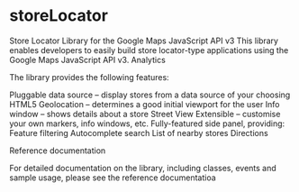 # storeLocator
Store Locator Library for the Google Maps JavaScript API v3
This library enables developers to easily build store locator-type applications using the Google Maps JavaScript API v3. Analytics

The library provides the following features:

Pluggable data source – display stores from a data source of your choosing
HTML5 Geolocation – determines a good initial viewport for the user
Info window – shows details about a store
Street View
Extensible – customise your own markers, info windows, etc.
Fully-featured side panel, providing:
Feature filtering
Autocomplete search
List of nearby stores
Directions

Reference documentation

For detailed documentation on the library, including classes, events and sample usage, please see the
<a herf="https://developers.google.com/maps/documentation/javascript/mysql-to-maps?csw=1"> reference documentatioa
